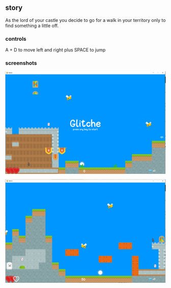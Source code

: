 ## story

As the lord of your castle you decide to go for a walk 
in your territory only to find something a little off.

### controls
A + D to move left and right plus SPACE to jump

### screenshots

![Title Screen](https://raw.githubusercontent.com/Roosterlop/glitche-platformer/main/screenshots/start.PNG)

![Gameplay](https://raw.githubusercontent.com/Roosterlop/glitche-platformer/main/screenshots/gameplay1.PNG)
